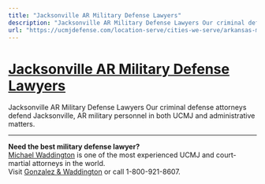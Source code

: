 ```yaml
---
title: "Jacksonville AR Military Defense Lawyers"
description: "Jacksonville AR Military Defense Lawyers Our criminal defense attorneys defend Jacksonville, AR military personnel in both UCMJ and administrative matters."
url: "https://ucmjdefense.com/location-serve/cities-we-serve/arkansas-military-defense-lawyers/jacksonville-ar-military-defense-lawyers.html"
---
```


# [Jacksonville AR Military Defense Lawyers](https://ucmjdefense.com/location-serve/cities-we-serve/arkansas-military-defense-lawyers/jacksonville-ar-military-defense-lawyers.html)

Jacksonville AR Military Defense Lawyers Our criminal defense attorneys defend Jacksonville, AR military personnel in both UCMJ and administrative matters.

---

**Need the best military defense lawyer?**  
[Michael Waddington](https://ucmjdefense.com/attorneys/michael-stewart-waddington-partner.html) is one of the most experienced UCMJ and court-martial attorneys in the world.  
Visit [Gonzalez & Waddington](https://ucmjdefense.com) or call 1-800-921-8607.
